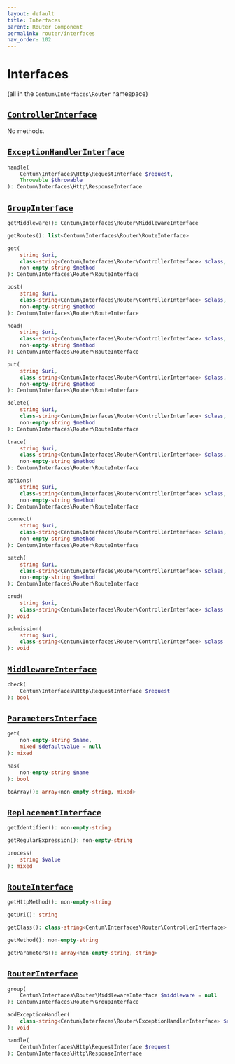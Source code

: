 ```yaml
---
layout: default
title: Interfaces
parent: Router Component
permalink: router/interfaces
nav_order: 102
---
```




# Interfaces

(all in the `Centum\Interfaces\Router` namespace)



## [`ControllerInterface`](https://github.com/SidRoberts/centum/blob/main/src/Interfaces/Router/ControllerInterface.php)

No methods.



## [`ExceptionHandlerInterface`](https://github.com/SidRoberts/centum/blob/main/src/Interfaces/Router/ExceptionHandlerInterface.php)

```php
handle(
    Centum\Interfaces\Http\RequestInterface $request,
    Throwable $throwable
): Centum\Interfaces\Http\ResponseInterface
```



## [`GroupInterface`](https://github.com/SidRoberts/centum/blob/main/src/Interfaces/Router/GroupInterface.php)

```php
getMiddleware(): Centum\Interfaces\Router\MiddlewareInterface
```

```php
getRoutes(): list<Centum\Interfaces\Router\RouteInterface>
```

```php
get(
    string $uri,
    class-string<Centum\Interfaces\Router\ControllerInterface> $class,
    non-empty-string $method
): Centum\Interfaces\Router\RouteInterface
```

```php
post(
    string $uri,
    class-string<Centum\Interfaces\Router\ControllerInterface> $class,
    non-empty-string $method
): Centum\Interfaces\Router\RouteInterface
```

```php
head(
    string $uri,
    class-string<Centum\Interfaces\Router\ControllerInterface> $class,
    non-empty-string $method
): Centum\Interfaces\Router\RouteInterface
```

```php
put(
    string $uri,
    class-string<Centum\Interfaces\Router\ControllerInterface> $class,
    non-empty-string $method
): Centum\Interfaces\Router\RouteInterface
```

```php
delete(
    string $uri,
    class-string<Centum\Interfaces\Router\ControllerInterface> $class,
    non-empty-string $method
): Centum\Interfaces\Router\RouteInterface
```

```php
trace(
    string $uri,
    class-string<Centum\Interfaces\Router\ControllerInterface> $class,
    non-empty-string $method
): Centum\Interfaces\Router\RouteInterface
```

```php
options(
    string $uri,
    class-string<Centum\Interfaces\Router\ControllerInterface> $class,
    non-empty-string $method
): Centum\Interfaces\Router\RouteInterface
```

```php
connect(
    string $uri,
    class-string<Centum\Interfaces\Router\ControllerInterface> $class,
    non-empty-string $method
): Centum\Interfaces\Router\RouteInterface
```

```php
patch(
    string $uri,
    class-string<Centum\Interfaces\Router\ControllerInterface> $class,
    non-empty-string $method
): Centum\Interfaces\Router\RouteInterface
```

```php
crud(
    string $uri,
    class-string<Centum\Interfaces\Router\ControllerInterface> $class
): void
```

```php
submission(
    string $uri,
    class-string<Centum\Interfaces\Router\ControllerInterface> $class
): void
```



## [`MiddlewareInterface`](https://github.com/SidRoberts/centum/blob/main/src/Interfaces/Router/MiddlewareInterface.php)

```php
check(
    Centum\Interfaces\Http\RequestInterface $request
): bool
```



## [`ParametersInterface`](https://github.com/SidRoberts/centum/blob/main/src/Interfaces/Router/ParametersInterface.php)

```php
get(
    non-empty-string $name,
    mixed $defaultValue = null
): mixed
```

```php
has(
    non-empty-string $name
): bool
```

```php
toArray(): array<non-empty-string, mixed>
```



## [`ReplacementInterface`](https://github.com/SidRoberts/centum/blob/main/src/Interfaces/Router/ReplacementInterface.php)

```php
getIdentifier(): non-empty-string
```

```php
getRegularExpression(): non-empty-string
```

```php
process(
    string $value
): mixed
```



## [`RouteInterface`](https://github.com/SidRoberts/centum/blob/main/src/Interfaces/Router/RouteInterface.php)

```php
getHttpMethod(): non-empty-string
```

```php
getUri(): string
```

```php
getClass(): class-string<Centum\Interfaces\Router\ControllerInterface>
```

```php
getMethod(): non-empty-string
```

```php
getParameters(): array<non-empty-string, string>
```



## [`RouterInterface`](https://github.com/SidRoberts/centum/blob/main/src/Interfaces/Router/RouterInterface.php)

```php
group(
    Centum\Interfaces\Router\MiddlewareInterface $middleware = null
): Centum\Interfaces\Router\GroupInterface
```

```php
addExceptionHandler(
    class-string<Centum\Interfaces\Router\ExceptionHandlerInterface> $exceptionHandlerClass
): void
```

```php
handle(
    Centum\Interfaces\Http\RequestInterface $request
): Centum\Interfaces\Http\ResponseInterface
```
